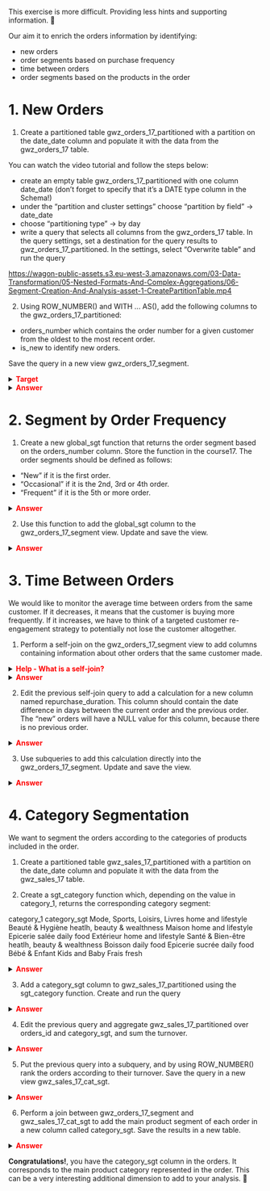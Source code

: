This exercise is more difficult. Providing less hints and supporting information. 🧠

Our aim it to enrich the orders information by identifying:
- new orders
- order segments based on purchase frequency
- time between orders
- order segments based on the products in the order

# 1. New Orders

1) Create a partitioned table gwz_orders_17_partitioned with a partition on the date_date column and populate it with the data from the gwz_orders_17 table.

You can watch the video tutorial and follow the steps below:

- create an empty table gwz_orders_17_partitioned with one column date_date (don’t forget to specify that it’s a DATE type column in the Schema!)
- under the “partition and cluster settings” choose “partition by field” -> date_date
- choose “partitioning type” -> by day
- write a query that selects all columns from the gwz_orders_17 table. In the query settings, set a destination for the query results to gwz_orders_17_partitioned. In the settings, select “Overwrite table” and run the query

https://wagon-public-assets.s3.eu-west-3.amazonaws.com/03-Data-Transformation/05-Nested-Formats-And-Complex-Aggregations/06-Segment-Creation-And-Analysis-asset-1-CreatePartitionTable.mp4

 
2) Using ROW_NUMBER() and WITH ... AS(), add the following columns to the gwz_orders_17_partitioned:

- orders_number which contains the order number for a given customer from the oldest to the most recent order.
- is_new to identify new orders.

Save the query in a new view gwz_orders_17_segment.


<details>
    <summary> <font color="red"><b>Target</b></font></summary>

![06-Segment-Creation-And-Analysis-asset-2-Untitled](https://github.com/user-attachments/assets/7b75fc89-320a-4c82-baa7-820fc1833f51)


</details>



<details>
    <summary> <font color="red"><b>Answer</b></font></summary>

```
 WITH orders_rn AS
     (SELECT
     date_date
     ,customers_id
     ### Key ###
     ,orders_id
     ###########
     ,turnover
     ,ROW_NUMBER() OVER (PARTITION BY customers_id ORDER BY date_date,orders_id) AS orders_number
     FROM `course17.gwz_orders_17_partitioned`
     ORDER BY
     customers_id
     ,date_date
     ,orders_number)

 SELECT
     date_date
     ,customers_id
     ### Key ###
     ,orders_id
     ###########
     ,turnover
     ,orders_number
     ,IF(orders_number=1,1,0) AS is_new
 FROM orders_rn
 ORDER BY
     customers_id
     ,orders_number
```


</details>


# 2. Segment by Order Frequency

1) Create a new global_sgt function that returns the order segment based on the orders_number column. Store the function in the course17. The order segments should be defined as follows:

- “New” if it is the first order.
- “Occasional” if it is the 2nd, 3rd or 4th order.
- “Frequent” if it is the 5th or more order.


<details>
    <summary> <font color="red"><b>Answer</b></font></summary>

```
 CREATE OR REPLACE FUNCTION `course17.global_sgt`(orders_number INT64) AS (
 CASE
     WHEN orders_number=1 THEN "New"
     WHEN orders_number IN (2,3,4) THEN "Occasional"
     WHEN orders_number >= 5 THEN "Frequent"
     ELSE NULL
     END
 );
```


</details>


2) Use this function to add the global_sgt column to the gwz_orders_17_segment view. Update and save the view.


<details>
    <summary> <font color="red"><b>Answer</b></font></summary>

```
 WITH orders_rn AS
     (SELECT
     date_date
     ,customers_id
     ### Key ###
     ,orders_id
     ###########
     ,turnover
     ,ROW_NUMBER() OVER (PARTITION BY customers_id ORDER BY date_date,orders_id) AS orders_number
     FROM `course17.gwz_orders_17_partitioned`
     ORDER BY
     customers_id
     ,date_date
     ,orders_number)

 SELECT
     date_date
     ,customers_id
     ### Key ###
     ,orders_id
     ###########
     ,turnover
     ,orders_number
     ,IF(orders_number=1,1,0) AS is_new
     ,`course17.global_sgt`(orders_number) AS global_sgt
 FROM orders_rn
 ORDER BY
     customers_id
     ,orders_number
```


</details>


# 3. Time Between Orders

We would like to monitor the average time between orders from the same customer. If it decreases, it means that the customer is buying more frequently. If it increases, we have to think of a targeted customer re-engagement strategy to potentially not lose the customer altogether.

1) Perform a self-join on the gwz_orders_17_segment view to add columns containing information about other orders that the same customer made.


<details>
    <summary> <font color="red"><b>Help - What is a self-join?</b></font></summary>

```

```


</details>


<details>
    <summary> <font color="red"><b>Answer</b></font></summary>

```
 SELECT
     t1.date_date
     ,t1.customers_id
     ### Key ###
     ,t1.orders_id
     ###########
     ,t1.turnover
     ,t1.orders_number
     ,t1.is_new
     -- previous orders
     ,t2.date_date AS previous_date
 FROM `course17.gwz_orders_17_segment` AS t1
 LEFT JOIN `course17.gwz_orders_17_segment` AS t2 ON t1.customers_id = t2.customers_id AND t1.orders_number=t2.orders_number+1
 ORDER BY
     customers_id
     ,orders_number
```


</details>

2) Edit the previous self-join query to add a calculation for a new column named repurchase_duration. This column should contain the date difference in days between the current order and the previous order. The “new” orders will have a NULL value for this column, because there is no previous order.


<details>
    <summary> <font color="red"><b>Answer</b></font></summary>

```
 SELECT
     t1.date_date
     ,t1.customers_id
     ### Key ###
     ,t1.orders_id
     ###########
 ,t1.turnover
     ,t1.orders_number
     ,t1.is_new
     ,t1.global_sgt
     -- previous orders
     ,t2.date_date AS previous_date
     ,DATE_DIFF(t1.date_date,t2.date_date,DAY) AS repurchase_duration
 FROM `course17.gwz_orders_17_segment` AS t1
 LEFT JOIN `course17.gwz_orders_17_segment` AS t2 ON t1.customers_id = t2.customers_id AND t1.orders_number=t2.orders_number+1
 ORDER BY
     customers_id
     ,orders_number
```


</details>


3) Use subqueries to add this calculation directly into the gwz_orders_17_segment. Update and save the view.


<details>
    <summary> <font color="red"><b>Answer</b></font></summary>

```
WITH orders_rn AS
     (SELECT
     date_date
     ,customers_id
     ### Key ###
     ,orders_id
     ###########
     ,turnover
     ,ROW_NUMBER() OVER (PARTITION BY customers_id ORDER BY date_date,orders_id) AS orders_number
     FROM `course17.gwz_orders_17_partitioned`
     WHERE TRUE
     ORDER BY
     customers_id
     ,date_date
     ,orders_number)

     ,segment AS (
     SELECT
         date_date
         ,customers_id
         ### Key ###
         ,orders_id
         ###########
         ,turnover
         ,orders_number
         ,IF(orders_number=1,1,0) AS is_new
         ,`course17.global_sgt`(orders_number) AS global_sgt
     FROM orders_rn
     ORDER BY
         customers_id
         ,orders_number)

 SELECT
     t1.date_date
     ,t1.customers_id
     ### Key ###
     ,t1.orders_id
     ###########
     ,t1.turnover
     ,t1.orders_number
     ,t1.is_new
     ,t1.global_sgt
     -- previous orders
     ,t2.date_date AS previous_date
     ,DATE_DIFF(t1.date_date,t2.date_date,DAY) AS repurchase_duration
 FROM segment AS t1
 LEFT JOIN segment AS t2 ON t1.customers_id = t2.customers_id AND t1.orders_number=t2.orders_number+1
 ORDER BY
     customers_id
     ,orders_number
```


</details>


# 4. Category Segmentation

We want to segment the orders according to the categories of products included in the order.

1) Create a partitioned table gwz_sales_17_partitioned with a partition on the date_date column and populate it with the data from the gwz_sales_17 table.

2) Create a sgt_category function which, depending on the value in category_1, returns the corresponding category segment:

category_1	category_sgt
Mode, Sports, Loisirs, Livres	home and lifestyle
Beauté & Hygiène	heatlh, beauty & wealthness
Maison	home and lifestyle
Epicerie salée	daily food
Extérieur	home and lifestyle
Santé & Bien-être	heatlh, beauty & wealthness
Boisson	daily food
Epicerie sucrée	daily food
Bébé & Enfant	Kids and Baby
Frais	fresh


<details>
    <summary> <font color="red"><b>Answer</b></font></summary>

```
 CREATE OR REPLACE FUNCTION `course17.sgt_category`(category_1 STRING) AS (
 CASE
     WHEN category_1 IN ("Epicerie salée","Epicerie sucrée","Boisson") THEN "daily food"
     WHEN category_1 IN ("Beauté & Hygiène","Santé & Bien-être") THEN "heatlh, beauty & wealthness"
     WHEN category_1 IN ("Bébé & Enfant") THEN "Kids and Baby"
     WHEN category_1 IN ("Extérieur","Mode, Sports, Loisirs, Livres","Maison") THEN "home and lifestyle"
     WHEN category_1 IN ("Frais") THEN "fresh"
     ELSE NULL
     END
 );
```


</details>


3) Add a category_sgt column to gwz_sales_17_partitioned using the sgt_category function. Create and run the query


<details>
    <summary> <font color="red"><b>Answer</b></font></summary>

```
 SELECT
 *
 ,`course17.sgt_category`(category_1) AS category_sgt
 FROM `course17.gwz_sales_17_partitioned`
```


</details>


4) Edit the previous query and aggregate gwz_sales_17_partitioned over orders_id and category_sgt, and sum the turnover.


<details>
    <summary> <font color="red"><b>Answer</b></font></summary>

```
 SELECT
     orders_id
     ,`course17.sgt_category`(category_1) AS category_sgt
     ,SUM(turnover) AS turnover
 FROM `course17.gwz_sales_17_partitioned`
 GROUP BY 1,2
```


</details>


5) Put the previous query into a subquery, and by using ROW_NUMBER() rank the orders according to their turnover. Save the query in a new view gwz_sales_17_cat_sgt.


<details>
    <summary> <font color="red"><b>Answer</b></font></summary>

```
 WITH cat_sgt_turnover AS
     (SELECT
     orders_id
     ,`course17.sgt_category`(category_1) AS category_sgt
     ,SUM(turnover) AS turnover
     FROM `course17.gwz_sales_17_partitioned`
     GROUP BY 1,2)

 SELECT
     orders_id
     ,category_sgt
     ,turnover
     ,ROW_NUMBER() OVER (PARTITION BY orders_id ORDER BY turnover DESC) AS rn
 FROM cat_sgt_turnover
```


</details>


6) Perform a join between gwz_orders_17_segment and gwz_sales_17_cat_sgt to add the main product segment of each order in a new column called category_sgt. Save the results in a new table.


<details>
    <summary> <font color="red"><b>Answer</b></font></summary>

```
 WITH orders_rn AS
     (SELECT
     date_date
     ,customers_id
     ### Key ###
     ,orders_id
     ###########
     ,turnover
     ,ROW_NUMBER() OVER (PARTITION BY customers_id ORDER BY date_date,orders_id) AS orders_number
     FROM `course17.gwz_orders_17_partitioned`
     WHERE TRUE
     ORDER BY
     customers_id
     ,date_date
     ,orders_number)

     ,segment AS (
     SELECT
         o.date_date
         ,o.customers_id
         ### Key ###
         ,o.orders_id
         ###########
         ,o.turnover
         ,o.orders_number
         ,IF(o.orders_number=1,1,0) AS is_new
         ,`course17.global_sgt`(o.orders_number) AS global_sgt
         -- category_sgt
         ,sgt.category_sgt
     FROM orders_rn AS o
     LEFT JOIN `course17.gwz_sales_17_cat_sgt` AS sgt ON o.orders_id = sgt.orders_id AND sgt.rn = 1
     ORDER BY
         customers_id
         ,orders_number)

 SELECT
     t1.date_date
     ,t1.customers_id
     ### Key ###
     ,t1.orders_id
     ###########
     ,t1.turnover
     ,t1.orders_number
     ,t1.is_new
     ,t1.global_sgt
     -- previous orders
     ,t2.date_date AS previous_date
     ,DATE_DIFF(t1.date_date,t2.date_date,DAY) AS repurchase_duration
     -- category_sgt
     ,t1.category_sgt
 FROM segment AS t1
 LEFT JOIN segment AS t2 ON t1.customers_id = t2.customers_id AND t1.orders_number=t2.orders_number+1
 ORDER BY
     customers_id
     ,orders_number
```


</details>


**Congratulations!**, you have the category_sgt column in the orders. It corresponds to the main product category represented in the order. This can be a very interesting additional dimension to add to your analysis. 🎉


